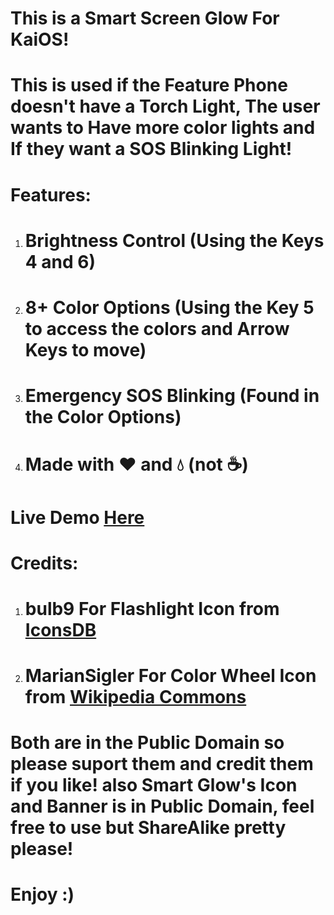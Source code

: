 <h1>This is a Smart Screen Glow For KaiOS!</h1>
<h1>This is used if the Feature Phone doesn't have a Torch Light, The user wants to Have more color lights and If they want a SOS Blinking Light!</h1>
<h1>Features:</h1>
<ol>
  <li><h1>Brightness Control (Using the Keys 4 and 6)</h1></li>
  <li><h1>8+ Color Options (Using the Key 5 to access the colors and Arrow Keys to move)</h1></li>
  <li><h1>Emergency SOS Blinking (Found in the Color Options)</h1></li>
  <li><h1>Made with ❤️ and 💧 (not ☕)</h1></li>
</ol>
<h1>Live Demo <a href='https://fnafrad.github.io/Smart-Glow-App/'>Here</a></h1>
<h1>Credits:</h1>
<ol>
  <li><h1>bulb9 For Flashlight Icon from <a href='https://www.iconsdb.com/black-icons/flashlight-icon.html'>IconsDB</a></h1></li>
  <li><h1>MarianSigler For Color Wheel Icon from <a href='https://commons.wikimedia.org/wiki/File:Colorwheel.svg'>Wikipedia Commons</a></h1></li>
</ol>
<h1>Both are in the Public Domain so please suport them and credit them if you like! also Smart Glow's Icon and Banner is in Public Domain, feel free to use but ShareAlike pretty please!</h1>
<h1>Enjoy :)</h1>
